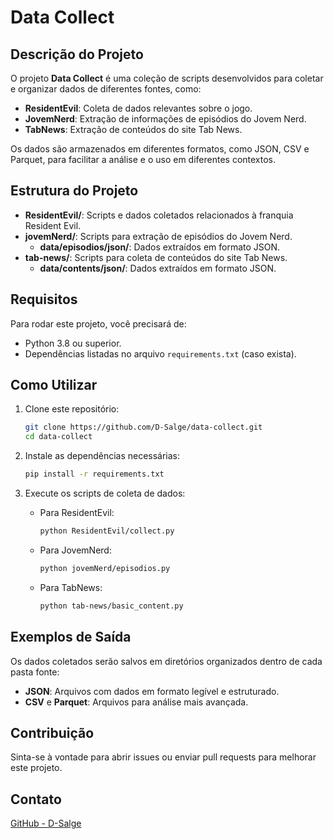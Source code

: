 # Data Collect

## Descrição do Projeto
O projeto **Data Collect** é uma coleção de scripts desenvolvidos para coletar e organizar dados de diferentes fontes, como:

- **ResidentEvil**: Coleta de dados relevantes sobre o jogo.
- **JovemNerd**: Extração de informações de episódios do Jovem Nerd.
- **TabNews**: Extração de conteúdos do site Tab News.

Os dados são armazenados em diferentes formatos, como JSON, CSV e Parquet, para facilitar a análise e o uso em diferentes contextos.

## Estrutura do Projeto
- **ResidentEvil/**: Scripts e dados coletados relacionados à franquia Resident Evil.
- **jovemNerd/**: Scripts para extração de episódios do Jovem Nerd.
  - **data/episodios/json/**: Dados extraídos em formato JSON.
- **tab-news/**: Scripts para coleta de conteúdos do site Tab News.
  - **data/contents/json/**: Dados extraídos em formato JSON.

## Requisitos
Para rodar este projeto, você precisará de:

- Python 3.8 ou superior.
- Dependências listadas no arquivo `requirements.txt` (caso exista).

## Como Utilizar
1. Clone este repositório:
   ```bash
   git clone https://github.com/D-Salge/data-collect.git
   cd data-collect
   ```

2. Instale as dependências necessárias:
   ```bash
   pip install -r requirements.txt
   ```

3. Execute os scripts de coleta de dados:
   - Para ResidentEvil:
     ```bash
     python ResidentEvil/collect.py
     ```
   - Para JovemNerd:
     ```bash
     python jovemNerd/episodios.py
     ```
   - Para TabNews:
     ```bash
     python tab-news/basic_content.py
     ```

## Exemplos de Saída
Os dados coletados serão salvos em diretórios organizados dentro de cada pasta fonte:
- **JSON**: Arquivos com dados em formato legível e estruturado.
- **CSV** e **Parquet**: Arquivos para análise mais avançada.

## Contribuição
Sinta-se à vontade para abrir issues ou enviar pull requests para melhorar este projeto.

## Contato
[GitHub - D-Salge](https://github.com/D-Salge)
